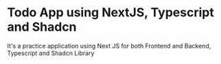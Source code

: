 # Todo App using NextJS, Typescript and Shadcn

It's a practice application using Next JS for both Frontend and Backend, Typescript and Shadcn Library
